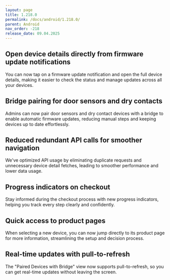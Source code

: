 ```yaml
---
layout: page
title: 1.218.0
permalink: /docs/android/1.218.0/
parent: Android
nav_order: -218
release_date: 09.04.2025
---
```


## Open device details directly from firmware update notifications
You can now tap on a firmware update notification and open the full device details, making it easier to check the status and manage updates across all your devices.

## Bridge pairing for door sensors and dry contacts
Admins can now pair door sensors and dry contact devices with a bridge to enable automatic firmware updates, reducing manual steps and keeping devices up to date effortlessly.

## Reduced redundant API calls for smoother navigation
We've optimized API usage by eliminating duplicate requests and unnecessary device detail fetches, leading to smoother performance and lower data usage.

## Progress indicators on checkout
Stay informed during the checkout process with new progress indicators, helping you track every step clearly and confidently.

## Quick access to product pages
When selecting a new device, you can now jump directly to its product page for more information, streamlining the setup and decision process.

## Real-time updates with pull-to-refresh
The "Paired Devices with Bridge" view now supports pull-to-refresh, so you can get real-time updates without leaving the screen.